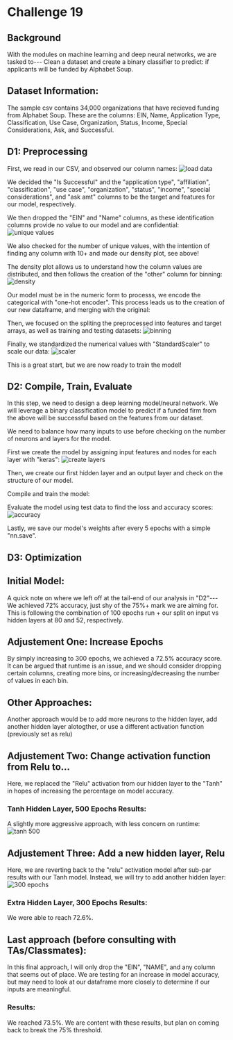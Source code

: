 # Challenge 19
## Background
With the modules on machine learning and deep neural networks, we are tasked to---
Clean a dataset and create a binary classifier to predict: if applicants will be funded by Alphabet Soup.
## Dataset Information:
The sample csv contains 34,000 organizations that have recieved funding from Alphabet Soup. 
These are the columns: EIN, Name, Application Type, Classification, Use Case, Organization, Status, Income, Special Considerations, Ask, and Successful. 
## D1: Preprocessing 
First, we read in our CSV, and observed our column names: 
![load data](https://user-images.githubusercontent.com/102266450/185200319-f9473908-d91a-4c38-a3ce-5508b32880d5.gif)

We decided the "Is Successful" and the "application type", "affiliation", "classification", "use case", "organization", "status", "income", "special considerations", and "ask amt" columns to be the target and features for our model, respectively. 

We then dropped the "EIN" and "Name" columns, as these identification columns provide no value to our model and are confidential: 
![unique values](https://user-images.githubusercontent.com/102266450/185200371-944a97d2-1f9a-42bd-8605-587dd87b3bff.gif)

We also checked for the number of unique values, with the intention of finding any column with 10+ and made our density plot, see above!

The density plot allows us to understand how the column values are distributed, and then follows the creation of the "other" column for binning:
![density](https://user-images.githubusercontent.com/102266450/185200420-5a54d54d-3c11-4df8-827a-15d2315caa84.gif)

Our model must be in the numeric form to processs, we encode the categorical with "one-hot encoder".
This process leads us to the creation of our new dataframe, and merging with the original: 

Then, we focused on the spliting the preprocessed into features and target arrays, as well as training and testing datasets: 
![binning](https://user-images.githubusercontent.com/102266450/185200595-04c603a1-d3ff-4c0c-9255-9024f8598535.gif)

Finally, we standardized the numerical values with "StandardScaler" to scale our data: 
![scaler](https://user-images.githubusercontent.com/102266450/185200557-d61c963d-29c9-45bb-a768-19ea15369747.gif)

This is a great start, but we are now ready to train the model! 
## D2: Compile, Train, Evaluate 
In this step, we need to design a deep learning model/neural network. We will leverage a binary classification model to predict if a funded firm from the above will be successful based on the features from our dataset. 

We need to balance how many inputs to use before checking on the number of neurons and layers for the model. 

First we create the model by assigning input features and nodes for each layer with "keras":
![create layers](https://user-images.githubusercontent.com/102266450/185200643-daab7398-7e6a-4810-aeb0-acfb6cd3717f.gif)

Then, we create our first hidden layer and an output layer and check on the structure of our model.

Compile and train the model:

Evaluate the model using test data to find the loss and accuracy scores: 
![accuracy](https://user-images.githubusercontent.com/102266450/185200733-c0f62797-14a6-4d86-8218-c242955cdfe7.gif)

Lastly, we save our model's weights after every 5 epochs with a simple "nn.save".

## D3: Optimization
## Initial Model: 
A quick note on where we left off at the tail-end of our analysis in "D2"---
We achieved 72% accuracy, just shy of the 75%+ mark we are aiming for. This is following the combination of 100 epochs run + our split on input vs hidden layers at 80 and 52, respectively. 

## Adjustement One: Increase Epochs
By simply increasing to 300 epochs, we achieved a 72.5% accuracy score. It can be argued that runtime is an issue, and we should consider dropping certain columns, creating more bins, or increasing/decreasing the number of values in each bin. 

## Other Approaches: 
Another approach would be to add more neurons to the hidden layer, add another hidden layer alotogther, or use a different activation function (previously set as relu)

## Adjustement Two: Change activation function from Relu to...
Here, we replaced the "Relu" activation from our hidden layer to the "Tanh" in hopes of increasing the percentage on model accuracy. 

### Tanh Hidden Layer, 500 Epochs Results:
A slightly more aggressive approach, with less concern on runtime:
![tanh 500](https://user-images.githubusercontent.com/102266450/185200865-bed45d29-1b75-4808-aaf9-c180fa1db428.gif)

## Adjustement Three: Add a new hidden layer, Relu
Here, we are reverting back to the "relu" activation model after sub-par results with our Tanh model. Instead, we will try to add another hidden layer: 
![300 epochs](https://user-images.githubusercontent.com/102266450/185200872-969f3f91-ee4c-4fa9-a386-48bbff4f932e.gif)

### Extra Hidden Layer, 300 Epochs Results: 
We were able to reach 72.6%. 

## Last approach (before consulting with TAs/Classmates): 
In this final approach, I will only drop the "EIN", "NAME", and any column that seems out of place.
We are testing for an increase in model accuracy, but may need to look at our dataframe more closely to determine if our inputs are meaningful.

### Results: 
We reached 73.5%. We are content with these results, but plan on coming back to break the 75% threshold.


